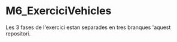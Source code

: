 # M6_ExerciciVehicles

Les 3 fases de l'exercici estan separades en tres branques 'aquest repositori.
